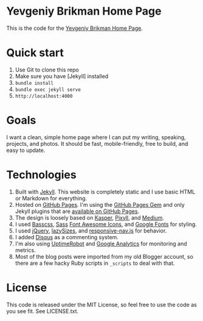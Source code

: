 # Yevgeniy Brikman Home Page

This is the code for the [Yevgeniy Brikman Home Page](http://www.ybrikman.com).

# Quick start

1. Use Git to clone this repo
1. Make sure you have [Jekyll] installed
1. `bundle install`
1. `bundle exec jekyll serve`
1. `http://localhost:4000`

# Goals

I want a clean, simple home page where I can put my writing, speaking, 
projects, and photos. It should be fast, mobile-friendly, free to build, and 
easy to update.

# Technologies

1. Built with [Jekyll](http://jekyllrb.com/). This website is completely static
   and I use basic HTML or Markdown for everything.
1. Hosted on [GitHub Pages](https://pages.github.com/). I'm using the 
   [GitHub Pages Gem](https://help.github.com/articles/using-jekyll-with-pages/)
   and only Jekyll plugins that are 
   [available on GitHub Pages](https://help.github.com/articles/repository-metadata-on-github-pages/).
1. The design is loosely based on [Kasper](https://github.com/rosario/kasper),
   [Pixyll](http://pixyll.com/), and [Medium](https://medium.com/).
1. I used [Basscss](http://www.basscss.com/), [Sass](http://sass-lang.com/)
   [Font Awesome Icons](http://fortawesome.github.io/Font-Awesome/icons/),
   and [Google Fonts](https://www.google.com/fonts) for styling.
1. I used [jQuery](https://jquery.com/), [lazySizes](http://afarkas.github.io/lazysizes/), 
   and [responsive-nav.js](http://responsive-nav.com/) for behavior.
1. I added [Disqus](https://disqus.com/websites/) as a commenting system.
1. I'm also using [UptimeRobot](http://uptimerobot.com/) and 
   [Google Analytics](http://www.google.com/analytics/) for monitoring and
   metrics.
1. Most of the blog posts were imported from my old Blogger account, so there 
   are a few hacky Ruby scripts in `_scripts` to deal with that.

# License

This code is released under the MIT License, so feel free to use the code as 
you see fit. See LICENSE.txt.